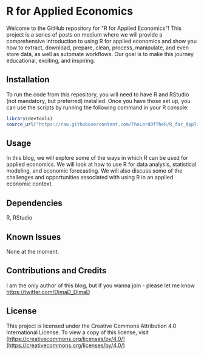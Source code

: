 # R for Applied Economics
Welcome to the GitHub repository for "R for Applied Economics"! This project is a series of posts on medium where we will provide a comprehensive introduction to using R for applied economics and show you how to extract, download, prepare, clean, process, manipulate, and even store data, as well as automate workflows. Our goal is to make this journey educational, exciting, and inspiring.

## Installation
To run the code from this repository, you will need to have R and RStudio (not mandatory, but preferred) installed. 
Once you have those set up, you can use the scripts by running the following command in your R console:

```R
library(devtools) 
source_url("https://raw.githubusercontent.com/TheLordOfTheR/R_for_Applied_Economics/main/Part1.R")
```

## Usage
In this blog, we will explore some of the ways in which R can be used for applied economics. 
We will look at how to use R for data analysis, statistical modeling, and economic forecasting. We will also discuss some of the challenges and opportunities associated with using R in an applied economic context.

## Dependencies
R,
RStudio

## Known Issues
None at the moment.

## Contributions and Credits
I am the only author of this blog, but if you wanna join - please let me know https://twitter.com/DimaD_DimaD

## License

This project is licensed under the Creative Commons Attribution 4.0 International License. 
To view a copy of this license, visit [https://creativecommons.org/licenses/by/4.0/](https://creativecommons.org/licenses/by/4.0/)


